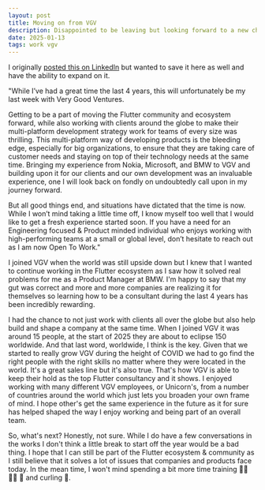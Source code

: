 ```yaml
---
layout: post
title: Moving on from VGV
description: Disappointed to be leaving but looking forward to a new challenge which I'm still searching for.
date: 2025-01-13
tags: work vgv
---
```


I originally [posted this on LinkedIn](https://www.linkedin.com/feed/update/urn:li:activity:7284698801167048705/) but wanted to save it here as well and have the ability to expand on it.

"While I’ve had a great time the last 4 years, this will unfortunately be my last week with Very Good Ventures.

Getting to be a part of moving the Flutter community and ecosystem forward, while also working with clients around the globe to make their multi-platform development strategy work for teams of every size was thrilling. This multi-platform way of developing products is the bleeding edge, especially for big organizations, to ensure that they are taking care of customer needs and staying on top of their technology needs at the same time. Bringing my experience from Nokia, Microsoft, and BMW to VGV and building upon it for our clients and our own development was an invaluable experience, one I will look back on fondly on undoubtedly call upon in my journey forward.

But all good things end, and situations have dictated that the time is now. While I won’t mind taking a little time off, I know myself too well that I would like to get a fresh experience started soon. If you have a need for an Engineering focused & Product minded individual who enjoys working with high-performing teams at a small or global level, don’t hesitate to reach out as I am now Open To Work."

I joined VGV when the world was still upside down but I knew that I wanted to continue working in the Flutter ecosystem as I saw how it solved real problems for me as a Product Manager at BMW. I'm happy to say that my gut was correct and more and more companies are realizing it for themselves so learning how to be a consultant during the last 4 years has been incredibly rewarding.

I had the chance to not just work with clients all over the globe but also help build and shape a company at the same time. When I joined VGV it was around 15 people, at the start of 2025 they are about to eclipse 150 worldwide. And that last word, worldwide, I think is the key. Given that we started to really grow VGV during the height of COVID we had to go find the right people with the right skills no matter where they were located in the world. It's a great sales line but it's also true. That's how VGV is able to keep their hold as the top Flutter consultancy and it shows. I enjoyed working with many different VGV employees, or Unicorn's, from a number of countries around the world which just lets you broaden your own frame of mind. I hope other's get the same experience in the future as it for sure has helped shaped the way I enjoy working and being part of an overall team.

So, what's next? Honestly, not sure. While I do have a few conversations in the works I don't think a little break to start off the year would be a bad thing. I hope that I can still be part of the Flutter ecosystem & community as I still believe that it solves a lot of issues that companies and products face today. In the mean time, I won't mind spending a bit more time training 🏊‍♂️ 🚵‍♂️ 🏃 and curling 🥌.
